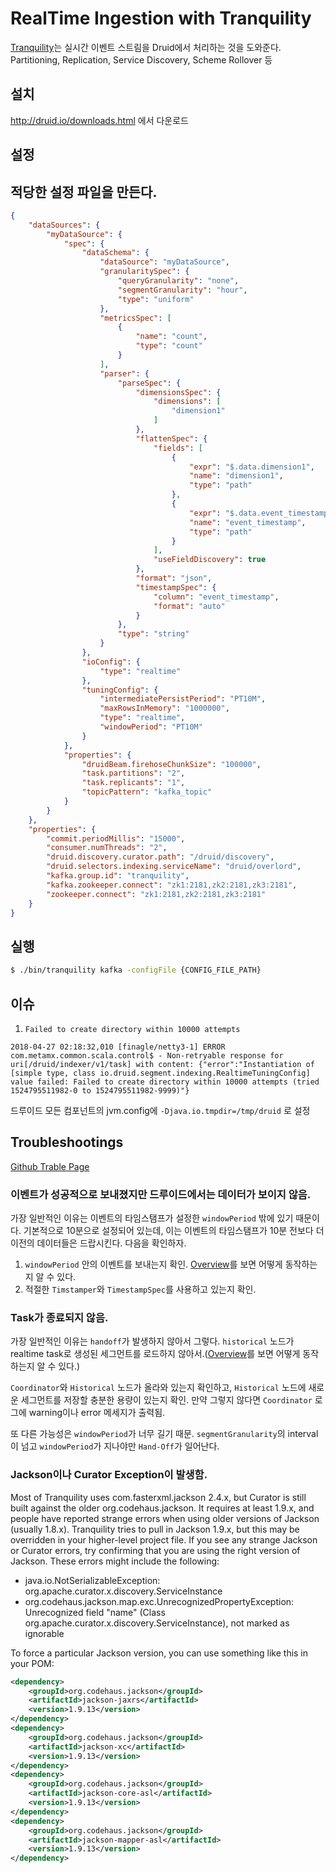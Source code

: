 # RealTime Ingestion with Tranquility

[Tranquility](https://github.com/druid-io/tranquility)는 실시간 이벤트 스트림을 Druid에서 처리하는 것을 도와준다.
Partitioning, Replication, Service Discovery, Scheme Rollover 등 

## 설치

http://druid.io/downloads.html 에서 다운로드

## 설정

## 적당한 설정 파일을 만든다.

```json
{
    "dataSources": {
        "myDataSource": {
            "spec": {
                "dataSchema": {
                    "dataSource": "myDataSource",
                    "granularitySpec": {
                        "queryGranularity": "none",
                        "segmentGranularity": "hour",
                        "type": "uniform"
                    },
                    "metricsSpec": [
                        {
                            "name": "count",
                            "type": "count"
                        }
                    ],
                    "parser": {
                        "parseSpec": {
                            "dimensionsSpec": {
                                "dimensions": [
                                    "dimension1"
                                ]
                            },
                            "flattenSpec": {
                                "fields": [
                                    {
                                        "expr": "$.data.dimension1",
                                        "name": "dimension1",
                                        "type": "path"
                                    },
                                    {
                                        "expr": "$.data.event_timestamp",
                                        "name": "event_timestamp",
                                        "type": "path"
                                    }
                                ],
                                "useFieldDiscovery": true
                            },
                            "format": "json",
                            "timestampSpec": {
                                "column": "event_timestamp",
                                "format": "auto"
                            }
                        },
                        "type": "string"
                    }
                },
                "ioConfig": {
                    "type": "realtime"
                },
                "tuningConfig": {
                    "intermediatePersistPeriod": "PT10M",
                    "maxRowsInMemory": "1000000",
                    "type": "realtime",
                    "windowPeriod": "PT10M"
                }
            },
            "properties": {
                "druidBeam.firehoseChunkSize": "100000",
                "task.partitions": "2",
                "task.replicants": "1",
                "topicPattern": "kafka_topic"
            }
        }
    },
    "properties": {
        "commit.periodMillis": "15000",
        "consumer.numThreads": "2",
        "druid.discovery.curator.path": "/druid/discovery",
        "druid.selectors.indexing.serviceName": "druid/overlord",
        "kafka.group.id": "tranquility",
        "kafka.zookeeper.connect": "zk1:2181,zk2:2181,zk3:2181",
        "zookeeper.connect": "zk1:2181,zk2:2181,zk3:2181"
    }
}
```

## 실행

```sh
$ ./bin/tranquility kafka -configFile {CONFIG_FILE_PATH}
```

## 이슈

1. `Failed to create directory within 10000 attempts`

```
2018-04-27 02:18:32,010 [finagle/netty3-1] ERROR com.metamx.common.scala.control$ - Non-retryable response for uri[/druid/indexer/v1/task] with content: {"error":"Instantiation of [simple type, class io.druid.segment.indexing.RealtimeTuningConfig] value failed: Failed to create directory within 10000 attempts (tried 1524795511982-0 to 1524795511982-9999)"}
```

드루이드 모든 컴포넌트의 jvm.config에 `-Djava.io.tmpdir=/tmp/druid` 로 설정

## Troubleshootings

[Github Trable Page](https://github.com/druid-io/tranquility/blob/master/docs/trouble.md)

### 이벤트가 성공적으로 보내졌지만 드루이드에서는 데이터가 보이지 않음.

가장 일반적인 이유는 이벤트의 타임스탬프가 설정한 `windowPeriod` 밖에 있기 때문이다. 기본적으로 10분으로 설정되어 있는데, 이는 이벤트의 타임스탬프가 10분 전보다 더 이전의 데이터들은 드랍시킨다. 다음을 확인하자.

1. `windowPeriod` 안의 이벤트를 보내는지 확인.  [Overview](https://github.com/druid-io/tranquility/blob/master/docs/overview.md#segment-granularity-and-window-period)를 보면 어떻게 동작하는지 알 수 있다.
2. 적절한 `Timstamper`와 `TimestampSpec`를 사용하고 있는지 확인. 

### Task가 종료되지 않음.

가장 일반적인 이유는 `handoff`가 발생하지 않아서 그렇다. `historical` 노드가 realtime task로 생성된 세그먼트를 로드하지 않아서.([Overview](https://github.com/druid-io/tranquility/blob/master/docs/overview.md)를 보면 어떻게 동작하는지 알 수 있다.)

`Coordinator`와 `Historical` 노드가 올라와 있는지 확인하고, `Historical` 노드에 새로운 세그먼트를 저장할 충분한 용량이 있는지 확인. 만약 그렇지 않다면 `Coordinator` 로그에 warning이나 error 메세지가 출력됨.

또 다른 가능성은 `windowPeriod`가 너무 길기 때문. `segmentGranularity`의 interval이 넘고 `windowPeriod`가 지나야만 `Hand-Off`가 일어난다.

### Jackson이나 Curator Exception이 발생함.

Most of Tranquility uses com.fasterxml.jackson 2.4.x, but Curator is still built against the older org.codehaus.jackson.
It requires at least 1.9.x, and people have reported strange errors when using older versions of Jackson (usually
1.8.x). Tranquility tries to pull in Jackson 1.9.x, but this may be overridden in your higher-level project file. If
you see any strange Jackson or Curator errors, try confirming that you are using the right version of Jackson. These
errors might include the following:

- java.io.NotSerializableException: org.apache.curator.x.discovery.ServiceInstance
- org.codehaus.jackson.map.exc.UnrecognizedPropertyException: Unrecognized field "name" (Class org.apache.curator.x.discovery.ServiceInstance), not marked as ignorable

To force a particular Jackson version, you can use something like this in your POM:

```xml
<dependency>
    <groupId>org.codehaus.jackson</groupId>
    <artifactId>jackson-jaxrs</artifactId>
    <version>1.9.13</version>
</dependency>
<dependency>
    <groupId>org.codehaus.jackson</groupId>
    <artifactId>jackson-xc</artifactId>
    <version>1.9.13</version>
</dependency>
<dependency>
    <groupId>org.codehaus.jackson</groupId>
    <artifactId>jackson-core-asl</artifactId>
    <version>1.9.13</version>
</dependency>
<dependency>
    <groupId>org.codehaus.jackson</groupId>
    <artifactId>jackson-mapper-asl</artifactId>
    <version>1.9.13</version>
</dependency>
```